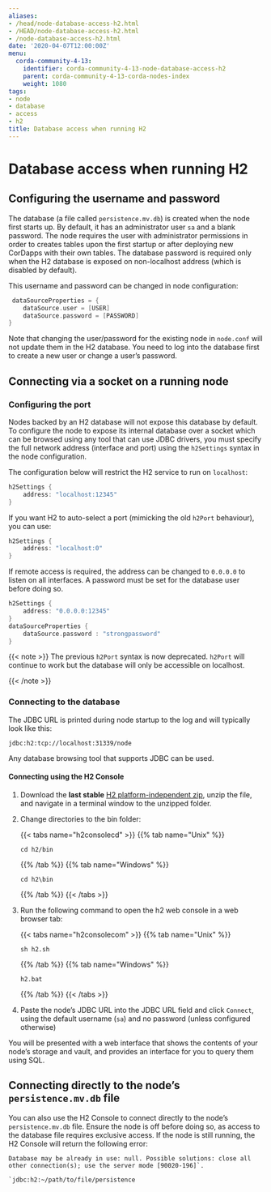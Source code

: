 ```yaml
---
aliases:
- /head/node-database-access-h2.html
- /HEAD/node-database-access-h2.html
- /node-database-access-h2.html
date: '2020-04-07T12:00:00Z'
menu:
  corda-community-4-13:
    identifier: corda-community-4-13-node-database-access-h2
    parent: corda-community-4-13-corda-nodes-index
    weight: 1080
tags:
- node
- database
- access
- h2
title: Database access when running H2
---
```



# Database access when running H2



## Configuring the username and password

The database (a file called `persistence.mv.db`) is created when the node first starts up. By default, it has an
administrator user `sa` and a blank password. The node requires the user with administrator permissions in order to
creates tables upon the first startup or after deploying new CorDapps with their own tables. The database password is
required only when the H2 database is exposed on non-localhost address (which is disabled by default).

This username and password can be changed in node configuration:


```groovy
 dataSourceProperties = {
    dataSource.user = [USER]
    dataSource.password = [PASSWORD]
}
```



Note that changing the user/password for the existing node in `node.conf` will not update them in the H2 database.
You need to log into the database first to create a new user or change a user’s password.


## Connecting via a socket on a running node


### Configuring the port

Nodes backed by an H2 database will not expose this database by default. To configure the node to expose its internal
database over a socket which can be browsed using any tool that can use JDBC drivers, you must specify the full network
address (interface and port) using the `h2Settings` syntax in the node configuration.

The configuration below will restrict the H2 service to run on `localhost`:

```groovy
h2Settings {
    address: "localhost:12345"
}
```

If you want H2 to auto-select a port (mimicking the old `h2Port` behaviour), you can use:

```groovy
h2Settings {
    address: "localhost:0"
}
```

If remote access is required, the address can be changed to `0.0.0.0` to listen on all interfaces. A password must be
set for the database user before doing so.

```groovy
h2Settings {
    address: "0.0.0.0:12345"
}
dataSourceProperties {
    dataSource.password : "strongpassword"
}
```

{{< note >}}
The previous `h2Port` syntax is now deprecated. `h2Port` will continue to work but the database will only
be accessible on localhost.

{{< /note >}}

### Connecting to the database

The JDBC URL is printed during node startup to the log and will typically look like this:


`jdbc:h2:tcp://localhost:31339/node`


Any database browsing tool that supports JDBC can be used.


#### Connecting using the H2 Console

1. Download the **last stable** [H2 platform-independent zip](http://www.h2database.com/html/download.html), unzip the
file, and navigate in a terminal window to the unzipped folder.
2. Change directories to the bin folder: 

   {{< tabs name="h2consolecd" >}}
   {{% tab name="Unix" %}}
   ```shell
   cd h2/bin
   ```
   {{% /tab %}}
   {{% tab name="Windows" %}}
   ```shell
   cd h2\bin
   ```
   {{% /tab %}}
   {{< /tabs >}}
   
3. Run the following command to open the h2 web console in a web browser tab:

   {{< tabs name="h2consolecom" >}}
   {{% tab name="Unix" %}}
   ```shell
   sh h2.sh
   ```
   {{% /tab %}}
   {{% tab name="Windows" %}}
   ```shell
   h2.bat
   ```
   {{% /tab %}}
   {{< /tabs >}}

4. Paste the node’s JDBC URL into the JDBC URL field and click `Connect`, using the default username (`sa`) and no
password (unless configured otherwise)

You will be presented with a web interface that shows the contents of your node’s storage and vault, and provides an
interface for you to query them using SQL.



## Connecting directly to the node’s `persistence.mv.db` file

You can also use the H2 Console to connect directly to the node’s `persistence.mv.db` file. Ensure the node is off
before doing so, as access to the database file requires exclusive access. If the node is still running, the H2 Console
will return the following error:

```
Database may be already in use: null. Possible solutions: close all other connection(s); use the server mode [90020-196]`.

`jdbc:h2:~/path/to/file/persistence
```


